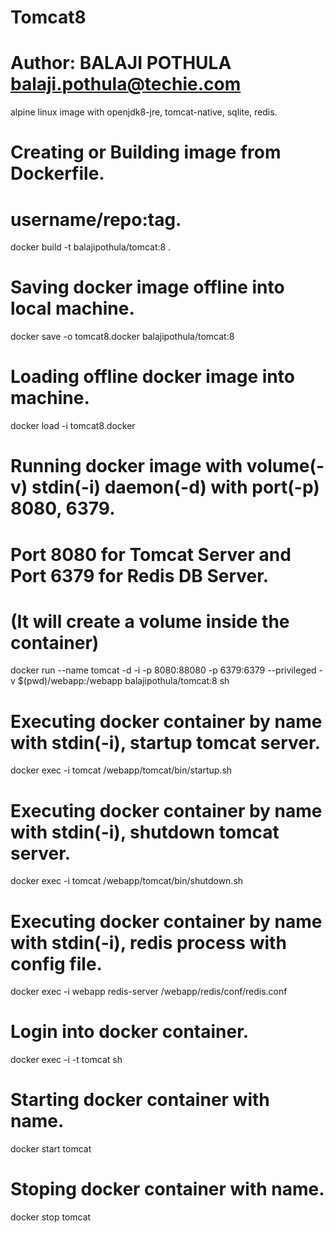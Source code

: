 # Tomcat8
# Author: BALAJI POTHULA <balaji.pothula@techie.com>

alpine linux image with openjdk8-jre, tomcat-native, sqlite, redis.

# Creating or Building image from Dockerfile.
# username/repo:tag.
docker build -t balajipothula/tomcat:8 .

# Saving docker image offline into local machine.
docker save -o tomcat8.docker balajipothula/tomcat:8

# Loading offline docker image into machine.
docker load -i tomcat8.docker

# Running docker image with volume(-v) stdin(-i) daemon(-d) with port(-p) 8080, 6379.
# Port 8080 for Tomcat Server and Port 6379 for Redis DB Server.
# (It will create a volume inside the container)
docker run --name tomcat -d -i -p 8080:88080 -p 6379:6379 --privileged -v $(pwd)/webapp:/webapp balajipothula/tomcat:8 sh

# Executing docker container by name with stdin(-i), startup  tomcat server.
docker exec -i tomcat /webapp/tomcat/bin/startup.sh

# Executing docker container by name with stdin(-i), shutdown tomcat server.
docker exec -i tomcat /webapp/tomcat/bin/shutdown.sh

# Executing docker container by name with stdin(-i), redis process with config file. 
docker exec -i webapp redis-server /webapp/redis/conf/redis.conf

# Login into docker container.
docker exec -i -t tomcat sh

# Starting docker container with name.
docker start tomcat

# Stoping  docker container with name.
docker stop tomcat

